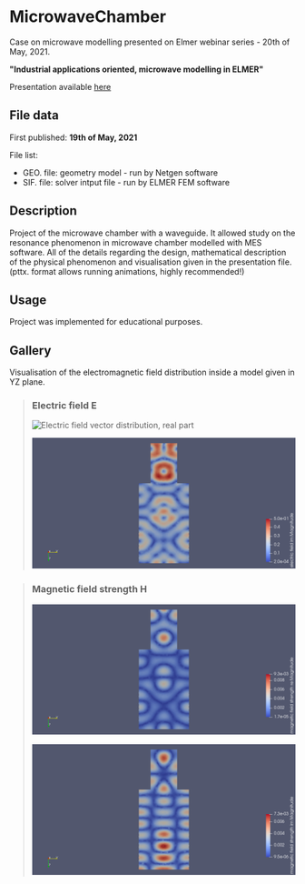 # MicrowaveChamber

Case on microwave modelling presented on Elmer webinar series - 20th of May, 2021.

**"Industrial applications oriented, microwave modelling in ELMER"**

Presentation available [here](https://www.nic.funet.fi/pub/sci/physics/elmer/webinar/)

## File data

First published: **19th of May, 2021**

File list:
- GEO. file: geometry model - run by Netgen software
- SIF. file: solver intput file - run by ELMER FEM software

## Description

Project of the microwave chamber with a waveguide. It allowed study on the resonance phenomenon in microwave chamber modelled with MES software. All of the details regarding the design, mathematical description of the physical phenomenon and visualisation given in the presentation file. (pttx. format allows running animations, highly recommended!)

## Usage

Project was implemented for educational purposes.

## Gallery

Visualisation of the electromagnetic field distribution inside a model given in YZ plane.

> ### Electric field E
>
> ![Electric field vector distribution, real part](https://github.com/DKopala/MicrowaveChamber/tree/main/img/ORG_E_field_re_YZ.png)
>
> ![Electric field vector distribution, imaginary part](/img/ORG_E_field_im_YZ.png)

> ### Magnetic field strength H
>
> ![Magnetic field strength distribution, real part](/img/ORG_M_field_re_YZ.png)
>
> ![Magnetic field strength distribution, imaginary part](/img/ORG_M_field_im_YZ.png)


